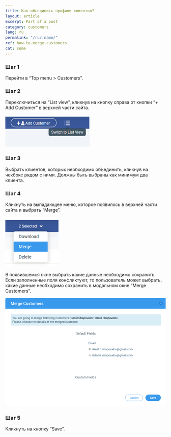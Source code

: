 ```yaml
---
title: Как объединить профили клиентов?
layout: article
excerpt: Part of a post
category: customers
lang: ru
permalink: "/ru/:name/"
ref: how-to-merge-customers
cat: some
---
```


### **Шаг 1**

Перейти в “Top menu > Customers”.

### **Шаг 2**

Переключиться на “List view”, кликнув на кнопку справа от кнопки “+ Add Customer” в верхней части сайта.

![How_to_merge_a_customer1](/assets/images/how_to_merge_a_customer1.png)

### **Шаг 3**

Выбрать клиентов, которых необходимо объединить, кликнув на чекбокс рядом с ними. Должны быть выбраны как минимум два клиента.

### **Шаг 4**

Кликнуть на выпадающее меню, которое появилось в верхней части сайта и выбрать “Merge”.

![How_to_merge_a_customer2](/assets/images/how_to_merge_a_customer2.png)

В появившемся окне выбрать какие данные необходимо сохранить. Если заполненные поля конфликтуют, то пользователь может выбрать, какие данные необходимо сохранить в модальном окне “Merge Customers”.

![How_to_merge_a_customer3](/assets/images/how_to_merge_a_customer3.png)

### **Шаг 5**

Кликнуть на кнопку “Save”.

